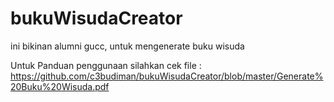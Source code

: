 # bukuWisudaCreator
ini bikinan alumni gucc, untuk mengenerate buku wisuda

Untuk Panduan penggunaan silahkan cek file : https://github.com/c3budiman/bukuWisudaCreator/blob/master/Generate%20Buku%20Wisuda.pdf

